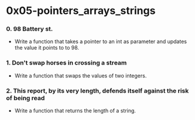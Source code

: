 # 0x05-pointers\_arrays\_strings

### 0. 98 Battery st.
- Write a function that takes a pointer to an int as parameter and updates the value it points to to 98.

### 1. Don't swap horses in crossing a stream
- Write a function that swaps the values of two integers.

### 2. This report, by its very length, defends itself against the risk of being read
- Write a function that returns the length of a string.
